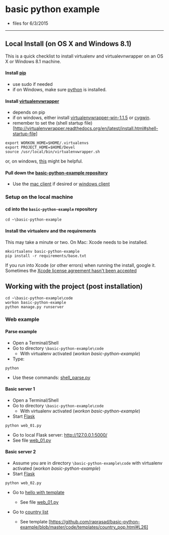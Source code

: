 basic python example
=======

- files for 6/3/2015

----

## Local Install (on OS X and Windows 8.1)

This is a quick checklist to install virtualenv and virtualevnwrapper on an OS X or Windows 8.1 machine. 

#### Install [pip](http://pip.readthedocs.org/en/latest/installing.html)

* use sudo if needed
* if on Windows, make sure [python](https://www.python.org/downloads/) is installed.

#### Install [virtualenvwrapper](http://virtualenvwrapper.readthedocs.org/en/latest/install.html)

* depends on pip
* if on windows, either install [virtualenvwrapper-win-1.1.5](https://pypi.python.org/pypi/virtualenvwrapper-win) or [cygwin](https://www.cygwin.com/).
* remember to set the (shell startup file)[http://virtualenvwrapper.readthedocs.org/en/latest/install.html#shell-startup-file]
```
export WORKON_HOME=$HOME/.virtualenvs
export PROJECT_HOME=$HOME/Devel
source /usr/local/bin/virtualenvwrapper.sh
``` 
or, on windows, [this](http://stackoverflow.com/questions/2615968/installing-virtualenvwrapper-on-windows) might be helpful.

#### Pull down the [basic-python-example repository](https://github.com/raprasad/basic-python-example)

* Use the [mac client](https://mac.github.com/) if desired or [windows client](https://windows.github.com/)

### Setup on the local machine

#### cd into the ```basic-python-example``` repository

```
cd ~\basic-python-example
```

#### Install the virtualenv and the requirements

This may take a minute or two.  On Mac: Xcode needs to be installed.
    
```
mkvirtualenv basic-python-example
pip install -r requirements/base.txt
```

If you run into Xcode (or other errors) when running the install, google it.  Sometimes the [Xcode license agreement hasn't been accepted](http://stackoverflow.com/questions/26197347/agreeing-to-the-xcode-ios-license-requires-admin-privileges-please-re-run-as-r/26197363#26197363)


## Working with the project (post installation)

```
cd ~\basic-python-example\code
workon basic-python-example
python manage.py runserver
```

### Web example


#### Parse example

- Open a Terminal/Shell
- Go to directory ```\basic-python-example\code``` 
    - With virtualenv activated (*workon basic-python-example*)
- Type:
```
python
```
- Use these commands: [shell_parse.py]( https://github.com/raprasad/basic-python-example/blob/master/code/shell_parse.py)

#### Basic server 1

- Open a Terminal/Shell
- Go to directory ```\basic-python-example\code```
    - With virtualenv activated (*workon basic-python-example*)
- Start [Flask](http://flask.pocoo.org/)
```
python web_01.py
```
- Go to local Flask server: http://127.0.0.1:5000/
- See file [web_01.py](https://github.com/raprasad/basic-python-example/blob/master/code/web_01.py)

#### Basic server 2

- Assume you are in directory ```\basic-python-example\code``` with virtualenv activated (*workon basic-python-example*)
- Start [Flask](http://flask.pocoo.org/)
```
python web_02.py
```
- Go to [hello with template](http://127.0.0.1:5000/hello/yourname)
    - See file [web_01.py](https://github.com/raprasad/basic-python-example/blob/master/code/web_02.py)

- Go to [country list](http://127.0.0.1:5000/pop/USA)
    - See template [https://github.com/raprasad/basic-python-example/blob/master/code/templates/country_pop.html#L26]

